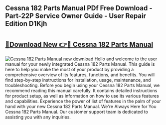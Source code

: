 ## Cessna 182 Parts Manual PDf Free Download - Part-22P Service Owner Guide - User Repair Edition D1Kjh

# <h2><a href="http://bc36976.oget.top/?id=Cessna+182+Parts+Manual">🔗Download New 👉🔴 Cessna 182 Parts Manual</a></h2>

[![Cessna 182 Parts Manual new download](https://i.imgur.com/5g1atiW.png)](http://bc36976.oget.top/?id=Cessna+182+Parts+Manual)
Hello and welcome to the user manual for your newly integrated Cessna 182 Parts Manual. This guide is here to help you make the most of your product by providing a comprehensive overview of its features, functions, and benefits. You will find step-by-step instructions for installation, usage, maintenance, and troubleshooting. Before you begin using your Cessna 182 Parts Manual, we recommend reading this manual carefully. It contains detailed instructions for product setup, as well as information on how to use its various features and capabilities. Experience the power of list of features in the palm of your hand with your new Cessna 182 Parts Manual. We're Always Here for You Cessna 182 Parts Manual. Our customer support team is dedicated to assisting you with any inquiries.
